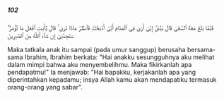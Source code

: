 ##### 102

<span class="ayah">فَلَمَّا بَلَغَ مَعَهُ ٱلسَّعْىَ قَالَ يَٰبُنَىَّ إِنِّىٓ أَرَىٰ فِى ٱلْمَنَامِ أَنِّىٓ أَذْبَحُكَ فَٱنظُرْ مَاذَا تَرَىٰ ۚ قَالَ يَٰٓأَبَتِ ٱفْعَلْ مَا تُؤْمَرُ ۖ سَتَجِدُنِىٓ إِن شَآءَ ٱللَّهُ مِنَ ٱلصَّٰبِرِينَ</span>

<span class="ayah_translation">Maka tatkala anak itu sampai (pada umur sanggup) berusaha bersama-sama Ibrahim, Ibrahim berkata: "Hai anakku sesungguhnya aku melihat dalam mimpi bahwa aku menyembelihmu. Maka fikirkanlah apa pendapatmu!" Ia menjawab: "Hai bapakku, kerjakanlah apa yang diperintahkan kepadamu; insya Allah kamu akan mendapatiku termasuk orang-orang yang sabar".</span>
